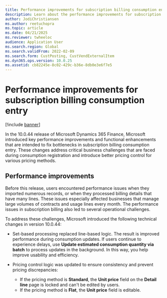 ```yaml
---
title: Performance improvements for subscription billing consumption entry
description: Learn about the performance improvements for subscription billing consumption entry.
author: JodiChristiansen
ms.author: reetuchopra
ms.topic: article
ms.date: 04/21/2025
ms.reviewer: twheeloc
audience: Application User
ms.search.region: Global
ms.search.validFrom: 2022-02-09
ms.search.form: CustPosting, CustVendExternalItem
ms.dyn365.ops.version: 10.0.25
ms.assetid: cb82245e-8c02-429c-b36e-8db0e3e6f7e5
---
```


# Performance improvements for subscription billing consumption entry

[!include [banner](../includes/banner.md)]

In the 10.0.44 release of Microsoft Dynamics 365 Finance, Microsoft introduced key performance improvements and functional enhancements that are intended to fix bottlenecks in subscription billing consumption entry. These changes address critical business challenges that are faced during consumption registration and introduce better pricing control for various pricing methods.

## Performance improvements

Before this release, users encountered performance issues when they imported numerous records, or when they processed billing details that have many lines. These issues especially affected businesses that manage large volumes of contracts and usage lines every month. The performance issues in subscription billing also led to several operational challenges.

To address these challenges, Microsoft introduced the following technical changes in version 10.0.44:

- Set-based processing replaced line-based logic. The result is improved performance during consumption updates. If users continue to experience delays, use **Update estimated consumption quantity via batch** to process updates in the background. In this way, you help improve usability and efficiency.
- Pricing control logic was updated to ensure consistency and prevent pricing discrepancies:

    - If the pricing method is **Standard**, the **Unit price** field on the **Detail line** page is locked and can't be edited by users.
    - If the pricing method is **Flat**, the **Unit price** field is editable.
